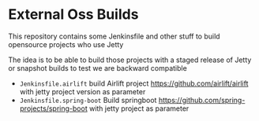 # External Oss Builds

This repository contains some Jenkinsfile and other stuff to build opensource projects who use Jetty

The idea is to be able to build those projects with a staged release of Jetty or snapshot builds to test we are backward compatible

- `Jenkinsfile.airlift` build Airlift project https://github.com/airlift/airlift with jetty project version as parameter
- `Jenkinsfile.spring-boot` Build springboot https://github.com/spring-projects/spring-boot with jetty project as parameter

